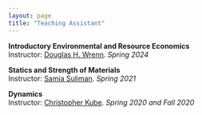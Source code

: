 ```yaml
---
layout: page
title: "Teaching Assistant"
---
```


**Introductory Environmental and Resource Economics**     
Instructor: [Douglas H. Wrenn](https://aese.psu.edu/directory/dhw121). *Spring 2024*   

**Statics and Strength of Materials**     
Instructor: [Samia Suliman](https://www.esm.psu.edu/department/directory-detail-g.aspx?q=SAS178). *Spring 2021*   

**Dynamics**   
Instructor: [Christopher Kube](https://www.esm.psu.edu/department/directory-detail-g.aspx?q=cmk6284). *Spring 2020 and Fall 2020*
